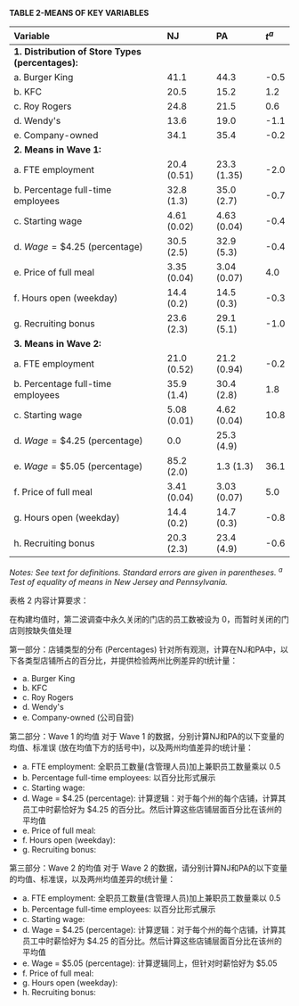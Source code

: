 **TABLE 2-MEANS OF KEY VARIABLES**


| Variable                          | NJ           | PA           | $t^{a}$   |
| :-------------------------------- | :----------- | :----------- | :-------- |
| **1. Distribution of Store Types (percentages):** |              |              |           |
| a. Burger King                    | 41.1         | 44.3         | -0.5      |
| b. KFC                            | 20.5         | 15.2         | 1.2       |
| c. Roy Rogers                     | 24.8         | 21.5         | 0.6       |
| d. Wendy's                        | 13.6         | 19.0         | -1.1      |
| e. Company-owned                  | 34.1         | 35.4         | -0.2      |
| **2. Means in Wave 1:** |              |              |           |
| a. FTE employment                 | 20.4 (0.51)  | 23.3 (1.35)  | -2.0      |
| b. Percentage full-time employees | 32.8 (1.3)   | 35.0 (2.7)   | -0.7      |
| c. Starting wage                  | 4.61 (0.02)  | 4.63 (0.04)  | -0.4      |
| d. $Wage=\$4.25$ (percentage)    | 30.5 (2.5)   | 32.9 (5.3)   | -0.4      |
| e. Price of full meal             | 3.35 (0.04)  | 3.04 (0.07)  | 4.0       |
| f. Hours open (weekday)           | 14.4 (0.2)   | 14.5 (0.3)   | -0.3      |
| g. Recruiting bonus               | 23.6 (2.3)   | 29.1 (5.1)   | -1.0      |
| **3. Means in Wave 2:** |              |              |           |
| a. FTE employment                 | 21.0 (0.52)  | 21.2 (0.94)  | -0.2      |
| b. Percentage full-time employees | 35.9 (1.4)   | 30.4 (2.8)   | 1.8       |
| c. Starting wage                  | 5.08 (0.01)  | 4.62 (0.04)  | 10.8      |
| d. $Wage=\$4.25$ (percentage)    | 0.0          | 25.3 (4.9)   |           |
| e. $Wage=\$5.05$ (percentage)    | 85.2 (2.0)   | 1.3 (1.3)    | 36.1      |
| f. Price of full meal             | 3.41 (0.04)  | 3.03 (0.07)  | 5.0       |
| g. Hours open (weekday)           | 14.4 (0.2)   | 14.7 (0.3)   | -0.8      |
| h. Recruiting bonus               | 20.3 (2.3)   | 23.4 (4.9)   | -0.6      |

*Notes: See text for definitions. Standard errors are given in parentheses. 
<sup>a</sup> Test of equality of means in New Jersey and Pennsylvania.*

表格 2 内容计算要求：

在构建均值时，第二波调查中永久关闭的门店的员工数被设为 0，而暂时关闭的门店则按缺失值处理

第一部分：店铺类型的分布 (Percentages)
针对所有观测，计算在NJ和PA中，以下各类型店铺所占的百分比，并提供检验两州比例差异的t统计量：
* a. Burger King
* b. KFC
* c. Roy Rogers
* d. Wendy's
* e. Company-owned (公司自营)

第二部分：Wave 1 的均值
对于 Wave 1 的数据，分别计算NJ和PA的以下变量的均值、标准误 (放在均值下方的括号中)，以及两州均值差异的t统计量：
* a. FTE employment: 全职员工数量(含管理人员)加上兼职员工数量乘以 0.5
* b. Percentage full-time employees: 以百分比形式展示
* c. Starting wage:
* d. Wage = $4.25 (percentage): 计算逻辑：对于每个州的每个店铺，计算其员工中时薪恰好为 $4.25 的百分比。然后计算这些店铺层面百分比在该州的平均值
* e. Price of full meal: 
* f. Hours open (weekday):
* g. Recruiting bonus: 

第三部分：Wave 2 的均值
对于 Wave 2 的数据，请分别计算NJ和PA的以下变量的均值、标准误，以及两州均值差异的t统计量：
* a. FTE employment: 全职员工数量(含管理人员)加上兼职员工数量乘以 0.5
* b. Percentage full-time employees: 以百分比形式展示
* c. Starting wage:
* d. Wage = $4.25 (percentage): 计算逻辑：对于每个州的每个店铺，计算其员工中时薪恰好为 $4.25 的百分比。然后计算这些店铺层面百分比在该州的平均值
* e. Wage = $5.05 (percentage): 计算逻辑同上，但针对时薪恰好为 $5.05
* f. Price of full meal: 
* g. Hours open (weekday):
* h. Recruiting bonus: